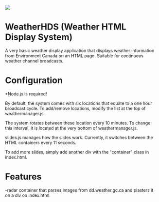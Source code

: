 <img src="https://github.com/SSPWXR0/weatherhds1/blob/main/public/img/hdslogo.png">
<h1>WeatherHDS (Weather HTML Display System)</h1>
  <p>A very basic weather display application that displays weather information from Environment Canada on an HTML page. Suitable for continuous weather channel broadcasts.</p>
<h1>Configuration</h1>
<p>*Node.js is required!</p>
<p>By default, the system comes with six locations that equate to a one hour broadcast cycle. To add/remove locations, modify the list at the top of weathermanager.js.</p>
<p>The system rotates between these location every 10 minutes. To change this interval, it is located at the very bottom of weathermanager.js.</p>
<p>slides.js manages how the slides work. Currently, it switches between the HTML containers every 11 seconds.</p>
<p>To add more slides, simply add another div with the "container" class in index.html.</p>
<h1>Features</h1>
-radar container that parses images from dd.weather.gc.ca and plasters it on a div on index.html.

